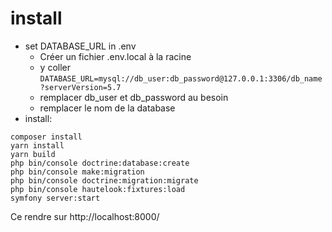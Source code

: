# install
- set DATABASE_URL in .env
    - Créer un fichier .env.local à la racine
    - y coller `DATABASE_URL=mysql://db_user:db_password@127.0.0.1:3306/db_name?serverVersion=5.7`
    - remplacer db_user et db_password au besoin
    - remplacer le nom de la database 
- install:
```
composer install
yarn install
yarn build 
php bin/console doctrine:database:create
php bin/console make:migration
php bin/console doctrine:migration:migrate
php bin/console hautelook:fixtures:load
symfony server:start
```

Ce rendre sur http://localhost:8000/
